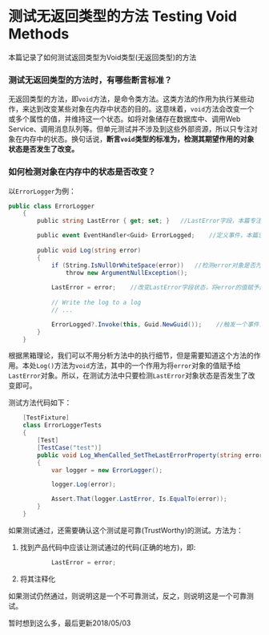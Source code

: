 # 测试无返回类型的方法 Testing Void Methods
本篇记录了如何测试返回类型为Void类型(无返回类型)的方法

### 测试无返回类型的方法时，有哪些断言标准？
无返回类型的方法，即`void`方法，是命令类方法。这类方法的作用为执行某些动作，来达到改变某些对象在内存中状态的目的。这意味着，`void`方法会改变一个或多个属性的值，并维持这一个状态。如将对象储存在数据库中、调用Web Service、调用消息队列等。但单元测试并不涉及到这些外部资源，所以只专注对象在内存中的状态。换句话说，**断言`void`类型的标准为，检测其期望作用的对象状态是否发生了改变。**

### 如何检测对象在内存中的状态是否改变？
以`ErrorLogger`为例：
```c#
public class ErrorLogger
    {
        public string LastError { get; set; }   //LastError字段，本篇专注的部分

        public event EventHandler<Guid> ErrorLogged;    //定义事件，本篇忽略这个部分
        
        public void Log(string error)
        {
            if (String.IsNullOrWhiteSpace(error))   //检测error对象是否为空，本篇忽略这个部分
                throw new ArgumentNullException();
                
            LastError = error;    //改变LastError字段状态，将error的值赋予这个字段，本篇专注的部分
            
            // Write the log to a log
            // ...

            ErrorLogged?.Invoke(this, Guid.NewGuid());    //触发一个事件，本篇忽略这个部分
        }
    }
```
根据黑箱理论，我们可以不用分析方法中的执行细节，但是需要知道这个方法的作用。本处`Log()`方法为`void`方法，其中的一个作用为将`error`对象的值赋予给`LastError`对象。所以，在测试方法中只要检测`LastError`对象状态是否发生了改变即可。

测试方法代码如下：
```c#
    [TestFixture]
    class ErrorLoggerTests
    {
        [Test]
        [TestCase("test")]
        public void Log_WhenCalled_SetTheLastErrorProperty(string error)
        {
            var logger = new ErrorLogger();

            logger.Log(error);

            Assert.That(logger.LastError, Is.EqualTo(error));
        }
    }
```

如果测试通过，还需要确认这个测试是可靠(TrustWorthy)的测试。方法为：
1. 找到产品代码中应该让测试通过的代码(正确的地方)，即:
```c#
            LastError = error;
```
2. 将其注释化

如果测试仍然通过，则说明这是一个不可靠测试，反之，则说明这是一个可靠测试。

暂时想到这么多，最后更新2018/05/03
